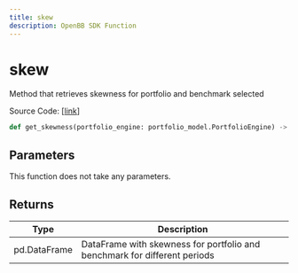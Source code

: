 ```yaml
---
title: skew
description: OpenBB SDK Function
---
```


# skew

Method that retrieves skewness for portfolio and benchmark selected

Source Code: [[link](https://github.com/OpenBB-finance/OpenBBTerminal/tree/main/openbb_terminal/portfolio/portfolio_model.py#L865)]

```python
def get_skewness(portfolio_engine: portfolio_model.PortfolioEngine) -> DataFrame
```
## Parameters

This function does not take any parameters.

## Returns

| Type | Description |
| ---- | ----------- |
| pd.DataFrame | DataFrame with skewness for portfolio and benchmark for different periods |

